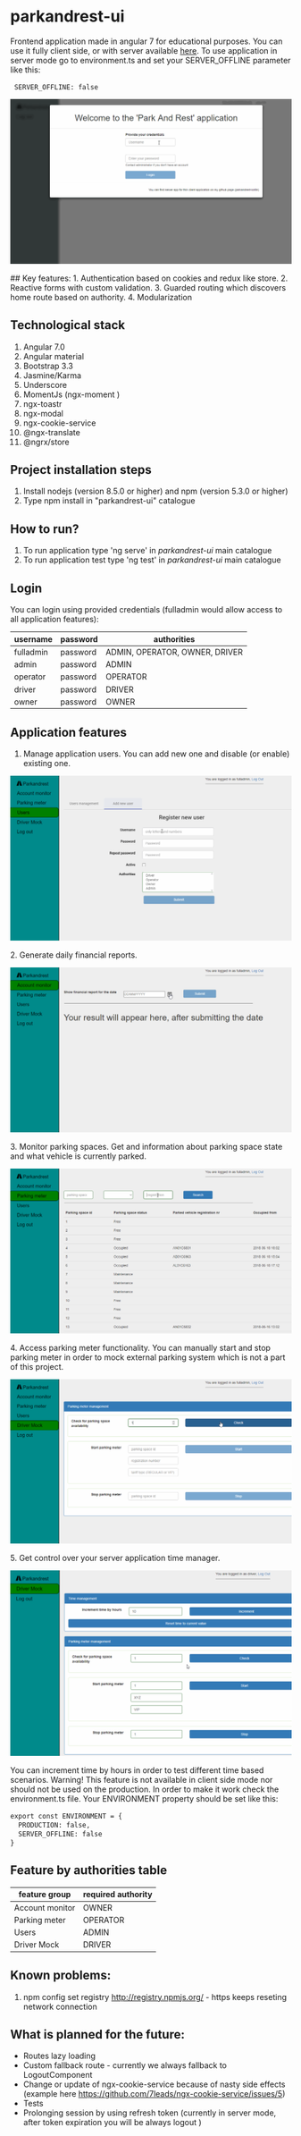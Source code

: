 # parkandrest-ui


Frontend application made in angular 7 for educational purposes. You can use it fully client side, or with server available [here](https://github.com/pokemzok/parkandrest-kotlin). 
To use application in server mode go to environment.ts and set your SERVER_OFFLINE parameter like this:
```
 SERVER_OFFLINE: false
```
<p align="center">
    <img alt="start" src="https://raw.githubusercontent.com/pokemzok/parkandrest-ui/master/readme-img/start.gif" />
</p>
## Key features:
1. Authentication based on cookies and redux like store. 
2. Reactive forms with custom validation.
3. Guarded routing which discovers home route based on authority. 
4. Modularization 

## Technological stack
1. Angular 7.0
2. Angular material
2. Bootstrap 3.3
3. Jasmine/Karma
4. Underscore
5. MomentJs (ngx-moment )
6. ngx-toastr 
7. ngx-modal 
8. ngx-cookie-service
8. @ngx-translate
9. @ngrx/store

## Project installation steps
1. Install nodejs (version 8.5.0 or higher) and npm (version 5.3.0 or higher)
2. Type npm install in "parkandrest-ui" catalogue

## How to run?
1. To run application type 'ng serve' in *parkandrest-ui* main catalogue
2. To run application test type 'ng test' in *parkandrest-ui* main catalogue

## Login
You can login using provided credentials (fulladmin would allow access to all application features):


| username		  | password       |authorities  				  |
|-------------|--------------|----------------------------|
| fulladmin		  | password 	   |ADMIN, OPERATOR, OWNER, DRIVER|
| admin		  	  | password 	   |ADMIN						  |
| operator		  | password 	   |OPERATOR					  | 
| driver		  | password 	   |DRIVER					  	  | 
| owner		  	  | password 	   |OWNER					  	  | 


## Application features
1. Manage application users. You can add new one and disable (or enable) existing one.  
<p align="center">
    <img alt="users" src="https://raw.githubusercontent.com/pokemzok/parkandrest-ui/master/readme-img/users.gif" />
</p>
2. Generate daily financial reports.  
<p align="center">
    <img alt="accounting-monitor" src=https://raw.githubusercontent.com/pokemzok/parkandrest-ui/master/readme-img/account-monitor.gif" />
</p>
3. Monitor parking spaces. Get and information about parking space state and what vehicle is currently parked.  
<p align="center">
    <img alt="parking-meter" src="https://raw.githubusercontent.com/pokemzok/parkandrest-ui/master/readme-img/parking-meter.gif" />
</p>
4. Access parking meter functionality. You can manually start and stop parking meter in order to mock external parking system which is not a part of this project.  
<p align="center">
    <img alt="driver-mock" src="https://raw.githubusercontent.com/pokemzok/parkandrest-ui/master/readme-img/driver-mock.gif" />
</p>
5. Get control over your server application time manager.   
<p align="center">
    <img alt="time-manager" src="https://raw.githubusercontent.com/pokemzok/parkandrest-ui/master/readme-img/time-manager.gif" />
</p>  
You can increment time by hours in order to test different time based scenarios. Warning! This feature is not available in client side mode nor should not be used on the production. 
In order to make it work check the environment.ts file. Your ENVIRONMENT property should be set like this:

```
export const ENVIRONMENT = {
  PRODUCTION: false,
  SERVER_OFFLINE: false
}
```

## Feature by authorities table

| feature group  | required authority	
|----------------|--------------|
| Account monitor| OWNER	      |	  
| Parking meter  | OPERATOR		  |
| Users 	       | ADMIN		    |
| Driver Mock  	 | DRIVER		    |


## Known problems:
1. npm config set registry http://registry.npmjs.org/ - https keeps reseting network connection

## What is planned for the future:
* Routes lazy loading
* Custom fallback route - currently we always fallback to LogoutComponent
* Change or update of ngx-cookie-service because of nasty side effects (example here  https://github.com/7leads/ngx-cookie-service/issues/5) 
* Tests
* Prolonging session by using refresh token (currently in server mode, after token expiration you will be always logout )
